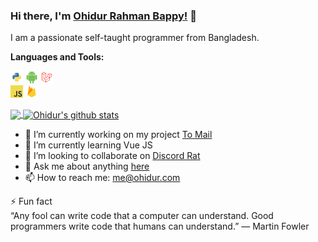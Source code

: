 ### Hi there, I'm [Ohidur Rahman Bappy!](https://www.ohidur.com) 👋

I am a passionate self-taught programmer from Bangladesh.

**Languages and Tools:**

<code><img height="20" src="https://raw.githubusercontent.com/github/explore/80688e429a7d4ef2fca1e82350fe8e3517d3494d/topics/python/python.png"></code> 
<code><img height="20" src="https://raw.githubusercontent.com/github/explore/80688e429a7d4ef2fca1e82350fe8e3517d3494d/topics/android/android.png"></code>
<code><img height="20" src="https://raw.githubusercontent.com/github/explore/56a826d05cf762b2b50ecbe7d492a839b04f3fbf/topics/laravel/laravel.png"></code>  
<code><img height="20" src="https://raw.githubusercontent.com/github/explore/80688e429a7d4ef2fca1e82350fe8e3517d3494d/topics/javascript/javascript.png"></code>
<code><img height="20" src="https://raw.githubusercontent.com/github/explore/80688e429a7d4ef2fca1e82350fe8e3517d3494d/topics/firebase/firebase.png"></code>

<a href="#">
  <img align="center" src="https://github-readme-stats.ohidurbappy.vercel.app/api/top-langs/?username=ohidurbappy&theme=radical&hide_langs_below=1" />
</a>
<a href="#">
  <img align="center" src="https://github-readme-stats.ohidurbappy.vercel.app/api?username=ohidurbappy&show_icons=true&theme=radical&line_height=27" alt="Ohidur's github stats" />
</a>

<br />

- 🔭 I’m currently working on my project [To Mail](https://github.com/ohidurbappy/ToMail)
- 🌱 I’m currently learning Vue JS
- 👯 I’m looking to collaborate on [Discord Rat](https://github.com/ohidurbappy/discord-rat)
- 💬 Ask me about anything [here](https://github.com/ohidurbappy/ohidurbappy/issues)
- 📫 How to reach me: me@ohidur.com <br>


⚡ Fun fact <br>
“Any fool can write code that a computer can understand. Good programmers write code that humans can understand.” — Martin Fowler
